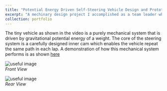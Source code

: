 ```yaml
---
title: "Potential Energy Driven Self-Steering Vehicle Design and Prototype"
excerpt: "A mechinary design project I accomplished as a team leader while pursuing my BS degree. <br/> "
collection: portfolio
---
```


The tiny vehicle as shown in the video is a purely mechanical system that is driven by gravitational potential energy of a weight. The core of the steering system is a carefully designed inner cam which enables the vehicle repeat the same path in each lap. A demonstration of how this mechanical system performs is as shown [here](https://www.youtube.com/watch?v=F0LRw2XKFY0&t=19s)

![useful image](http://liliurui8965.github.io/1.github.io/images/P-5-2.PNG)<br />
*Front View*

![useful image](http://liliurui8965.github.io/1.github.io/images/P-5-1.PNG)<br />
*Rear View*